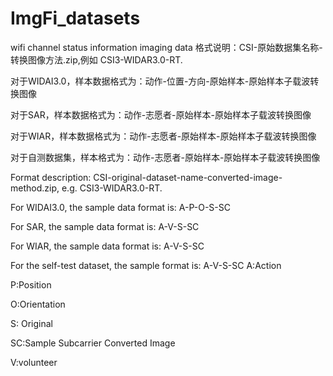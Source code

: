 # ImgFi_datasets
wifi channel status information imaging data
格式说明：CSI-原始数据集名称-转换图像方法.zip,例如 CSI3-WIDAR3.0-RT.

对于WIDAI3.0，样本数据格式为：动作-位置-方向-原始样本-原始样本子载波转换图像

对于SAR，样本数据格式为：动作-志愿者-原始样本-原始样本子载波转换图像


对于WIAR，样本数据格式为：动作-志愿者-原始样本-原始样本子载波转换图像

对于自测数据集，样本格式为：动作-志愿者-原始样本-原始样本子载波转换图像


Format description: CSI-original-dataset-name-converted-image-method.zip, e.g. CSI3-WIDAR3.0-RT.

For WIDAI3.0, the sample data format is: A-P-O-S-SC

For SAR, the sample data format is: A-V-S-SC

For WIAR, the sample data format is: A-V-S-SC

For the self-test dataset, the sample format is: A-V-S-SC
A:Action 

P:Position 

O:Orientation

S: Original

SC:Sample Subcarrier Converted Image 

V:volunteer
